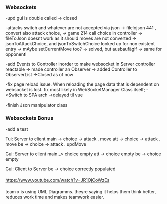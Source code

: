 ### Websockets
-upd gui is double called 
-> closed

-attacks switch and whatever are not accepted via json
    -> fileIojson 441 , convert also attack choice,
    -> game 214 call choice in controller
    -> fileToJson doesnt work as it should
    moves are not converted
    -> jsonToAttackChoice, and jsonToSwitchChoice
    looked up for non existent entry
    -> mAybe setCurrentMove too?
    -> solved, but ausbaufägif
    -> same for opponent!
    


-add Events to Controller inorder to make websocket in Server controller reactable
-> made controller an Observer
-> added Controller to ObserverList
->Closed as of now

-fix page reload issue. When reloading the page data that is dependent on websocket is lost. fix most likely in WebSocketManager Class itself;
->Switch to SPA arch
->delayed til vue

-finish Json manipulator class

### Websockets Bonus
-add a test

Tui: Server to client
main -> choice -> attack . move
att  -> choice -> attack . move
be   -> choice -> attack . updMove

Gui: Server to client
main _> choice empty
att -> choice empty
be  -> choice empty

Gui: Client to Server
be -> choice correctly populated



####
https://www.youtube.com/watch?v=JR1OjCoWzEs


####
team x is using UML Diagramms. theyre saying it helps them think better, reduces work time and makes teamwork easier.




